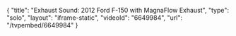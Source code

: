 {
    "title": "Exhaust Sound: 2012 Ford F-150 with MagnaFlow Exhaust",
    "type": "solo",
    "layout": "iframe-static",
    "videoId": "6649984",
    "url": "\/tvpembed\/6649984"
}